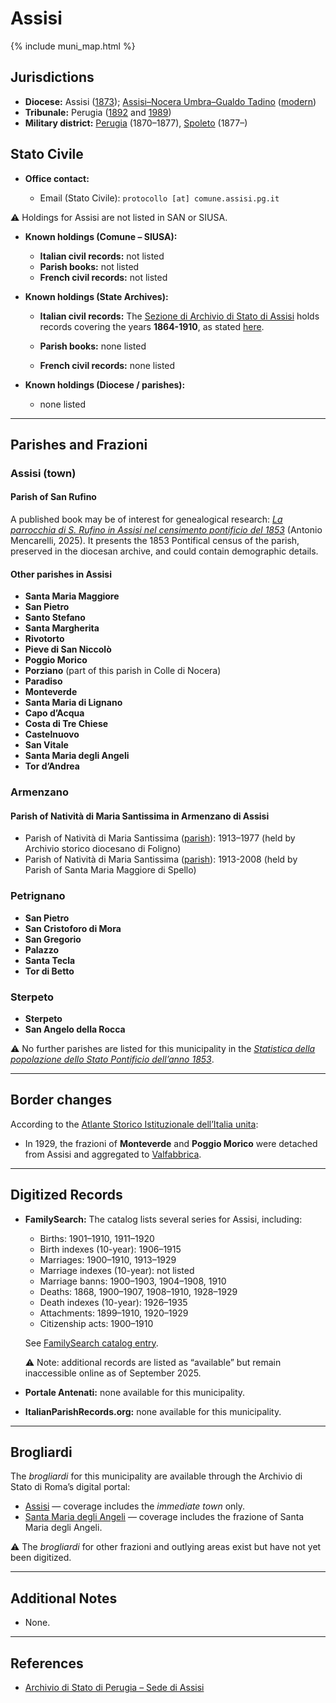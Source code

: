 # Assisi

{% include muni_map.html %}

## Jurisdictions

* **Diocese:** Assisi ([1873](https://www.google.it/books/edition/Il_libro_de_comuni_del_Regno_d_Italia_co/WF9mfeJJcDEC?gbpv=1)); [Assisi–Nocera Umbra–Gualdo Tadino](../dio/assisi.md) ([modern](https://www.chiesacattolica.it/annuario-cei/ricerca-parrocchie/))
* **Tribunale:** Perugia ([1892](https://www.google.it/books/edition/Bollettino_ufficiale_del_Ministero_di_gr/kRXd4t5fK-0C?hl=en&gbpv=1&pg=PA457&printsec=frontcover) and [1989](https://www.google.it/books/edition/Gazzetta_ufficiale_della_Repubblica_ital/-Z6nogg-qMQC?hl=en&gbpv=1&pg=RA8-PA38&printsec=frontcover))
* **Military district:** [Perugia](../mil/perugia.md) (1870–1877), [Spoleto](../mil/spoleto.md) (1877–)

## Stato Civile

* **Office contact:**

  * Email (Stato Civile): `protocollo [at] comune.assisi.pg.it`

⚠️ Holdings for Assisi are not listed in SAN or SIUSA.

* **Known holdings (Comune – SIUSA):**

  * **Italian civil records:** not listed
  * **Parish books:** not listed
  * **French civil records:** not listed

* **Known holdings (State Archives):**

  * **Italian civil records:** The [Sezione di Archivio di Stato di Assisi](http://www.archiviodistatoperugia.it/listituto/le-sedi/assisi) holds records covering the years **1864-1910**, as stated [here](https://antenati.cultura.gov.it/archivio/archivio-di-stato-di-perugia-sezione-di-assisi/).

  * **Parish books:** none listed
  * **French civil records:** none listed

* **Known holdings (Diocese / parishes):**

  * none listed

---

## Parishes and Frazioni

### Assisi (town)

#### Parish of San Rufino

A published book may be of interest for genealogical research: [*La parrocchia di S. Rufino in Assisi nel censimento pontificio del 1853*](https://www.amazon.it/parrocchia-Rufino-Assisi-censimento-pontificio/dp/B0DXX4W9TN) (Antonio Mencarelli, 2025). It presents the 1853 Pontifical census of the parish, preserved in the diocesan archive, and could contain demographic details.

#### Other parishes in Assisi

* **Santa Maria Maggiore**
* **San Pietro**
* **Santo Stefano**
* **Santa Margherita**
* **Rivotorto**
* **Pieve di San Niccolò**
* **Poggio Morico**
* **Porziano** (part of this parish in Colle di Nocera)
* **Paradiso**
* **Monteverde**
* **Santa Maria di Lignano**
* **Capo d’Acqua**
* **Costa di Tre Chiese**
* **Castelnuovo**
* **San Vitale**
* **Santa Maria degli Angeli**
* **Tor d’Andrea**

### Armenzano

#### Parish of Natività di Maria Santissima in Armenzano di Assisi

* Parish of Natività di Maria Santissima ([parish](https://siusa-archivi.cultura.gov.it/cgi-bin/siusa/pagina.pl?TipoPag=comparc&Chiave=337127)): 1913–1977 (held by Archivio storico diocesano di Foligno)
* Parish of Natività di Maria Santissima ([parish](https://siusa-archivi.cultura.gov.it/cgi-bin/siusa/pagina.pl?TipoPag=comparc&Chiave=337121)): 1913-2008 (held by Parish of Santa Maria Maggiore di Spello)

### Petrignano

* **San Pietro**
* **San Cristoforo di Mora**
* **San Gregorio**
* **Palazzo**
* **Santa Tecla**
* **Tor di Betto**

### Sterpeto

* **Sterpeto**
* **San Angelo della Rocca**

⚠️ No further parishes are listed for this municipality in the *[Statistica della popolazione dello Stato Pontificio dell’anno 1853](https://www.google.it/books/edition/Statistics_della_popolazione_dello_Stato/v6dCAQAAMAAJ)*.

---

## Border changes

According to the [Atlante Storico Istituzionale dell’Italia unita](http://dati.san.beniculturali.it/asi/local/detail.html?UA05071):

* In 1929, the frazioni of **Monteverde** and **Poggio Morico** were detached from Assisi and aggregated to [Valfabbrica](valfabbrica.md).

---

## Digitized Records

* **FamilySearch:** The catalog lists several series for Assisi, including:

  * Births: 1901–1910, 1911–1920
  * Birth indexes (10-year): 1906–1915
  * Marriages: 1900–1910, 1913–1929
  * Marriage indexes (10-year): not listed
  * Marriage banns: 1900–1903, 1904–1908, 1910
  * Deaths: 1868, 1900–1907, 1908–1910, 1928–1929
  * Death indexes (10-year): 1926–1935
  * Attachments: 1899–1910, 1920–1929
  * Citizenship acts: 1900–1910

  See [FamilySearch catalog entry](https://www.familysearch.org/en/search/catalog/834136).

  ⚠️ Note: additional records are listed as “available” but remain inaccessible online as of September 2025.

* **Portale Antenati:** none available for this municipality.

* **ItalianParishRecords.org:** none available for this municipality.

---

## Brogliardi

The *brogliardi* for this municipality are available through the Archivio di Stato di Roma’s digital portal:

* [Assisi](https://imagoarchiviodistatoroma.cultura.gov.it/Gregoriano/s_brogliardi.php?Provincia=Perugia&Denominazione=Assisi) — coverage includes the *immediate town* only.
* [Santa Maria degli Angeli](https://imagoarchiviodistatoroma.cultura.gov.it/Gregoriano/s_brogliardi.php?Provincia=Perugia&Denominazione=Santa%20Maria%20degli%20Angeli) — coverage includes the frazione of Santa Maria degli Angeli.

⚠️ The *brogliardi* for other frazioni and outlying areas exist but have not yet been digitized.

---

## Additional Notes

* None.

---

## References

* [Archivio di Stato di Perugia – Sede di Assisi](http://www.archiviodistatoperugia.it/listituto/le-sedi/assisi)
